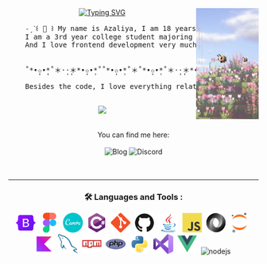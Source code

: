 <div align="center">
<img src="https://github.com/mewkfeli/mewkfeli/blob/1b335e90041c74e1d5fbea91fcaf89a44ec1e0b4/minecraft.jpg" width="25%" align="right" />
<a href="https://git.io/typing-svg"><img src="https://readme-typing-svg.demolab.com?font=Fira+Code&duration=4000&pause=1000&color=FFA8AF&center=true&width=435&lines=Hellooo!!!+%EF%BD%A5%EF%BE%9F%EF%BD%A5(%EF%BD%A1%3E%CF%89%3C%EF%BD%A1)%EF%BD%A5%EF%BE%9F%EF%BD%A5" alt="Typing SVG" /></a>
<br>
<pre>
    ˗ˏˋ꒰ 🍒 ꒱ My name is Azaliya, I am 18 years old.
    I am a 3rd year college student majoring in Information Systems and Programming
    And I love frontend development very much!
    <br>
    ˚*•̩̩✩•̩̩*˚＊·̩̩·̩̩＊*•̩̩✩•̩̩*˚˚*•̩̩✩•̩̩*˚＊˚*•̩̩✩•̩̩*˚＊·̩̩·̩̩＊*•̩̩✩•̩̩*˚˚*•̩̩✩•̩̩*˚＊˚*•̩̩✩•̩̩*˚＊·̩̩·̩̩＊*•̩̩✩•̩̩ <br>
    Besides the code, I love everything related to beauty and self-development!
</pre>
<br>
<img src="https://raw.githubusercontent.com/innng/innng/master/assets/kyubey.gif" height="40" />
<br><br>

You can find me here:<br><br>
<img alt="Blog" src="https://img.shields.io/badge/my%20blog-pink?logo=telegram&logoColor=black&link=https%3A%2F%2Ft.me%2Fmewkfely"> <img alt="Discord" src="https://img.shields.io/badge/meowwwk-pink?logo=discord&logoColor=black&link=https%3A%2F%2Ft.me%2Fmewkfely">
<br><br><br>

---
### :hammer_and_wrench: Languages and Tools :
<div>
  <img src="https://github.com/devicons/devicon/blob/master/icons/bootstrap/bootstrap-original.svg" title="bootstrap" alt="bootstrap" width="40" height="40"/>&nbsp;
    <img src="https://github.com/devicons/devicon/blob/master/icons/figma/figma-original.svg" title="figma" alt="figma" width="40" height="40"/>&nbsp;
          <img src="https://github.com/devicons/devicon/blob/master/icons/canva/canva-original.svg" title="canva" alt="canva" width="40" height="40"/>&nbsp;
          <img src="https://github.com/devicons/devicon/blob/master/icons/csharp/csharp-original.svg" title="csharp" alt="csharp" width="40" height="40"/>&nbsp;
          <img src="https://github.com/devicons/devicon/blob/master/icons/git/git-original.svg" title="git" alt="git" width="40" height="40"/>&nbsp;
              <img src="https://github.com/devicons/devicon/blob/master/icons/github/github-original.svg" title="github" alt="github" width="40" height="40"/>&nbsp;
              <img src="https://github.com/devicons/devicon/blob/master/icons/java/java-original.svg" title="java" alt="java" width="40" height="40"/>&nbsp;
              <img src="https://github.com/devicons/devicon/blob/master/icons/javascript/javascript-original.svg" title="js" alt="js" width="40" height="40"/>&nbsp;
    <img src="https://github.com/devicons/devicon/blob/master/icons/json/json-original.svg" title="json" alt="json" width="40" height="40"/>&nbsp;
    <img src="https://github.com/devicons/devicon/blob/master/icons/jupyter/jupyter-original.svg" title="jupyter" alt="jupyter" width="40" height="40"/>&nbsp;
    <img src="https://github.com/devicons/devicon/blob/master/icons/kotlin/kotlin-original.svg" title="kotlin" alt="kotlin" width="40" height="40"/>&nbsp;
    <img src="https://github.com/devicons/devicon/blob/master/icons/mysql/mysql-original.svg" title="mysql" alt="mysql" width="40" height="40"/>&nbsp;
        <img src="https://github.com/devicons/devicon/blob/master/icons/npm/npm-original-wordmark.svg" title="npm" alt="npm" width="40" height="40"/>&nbsp;
        <img src="https://github.com/devicons/devicon/blob/master/icons/php/php-original.svg" title="php" alt="php" width="40" height="40"/>&nbsp;
        <img src="https://github.com/devicons/devicon/blob/master/icons/python/python-original.svg" title="python" alt="python" width="40" height="40"/>&nbsp;
        <img src="https://github.com/devicons/devicon/blob/master/icons/visualstudio/visualstudio-original.svg" title="vs" alt="vs" width="40" height="40"/>&nbsp;
        <img src="https://github.com/devicons/devicon/blob/master/icons/vuejs/vuejs-original.svg" title="vue" alt="vue" width="40" height="40"/>&nbsp;
        <img src="https://github.com/marwin1991/profile-technology-icons/blob/main/icons/node_js.png?raw=true" title="nodejs" alt="nodejs" width="40" height="40"/>&nbsp;

</div>
</div>
